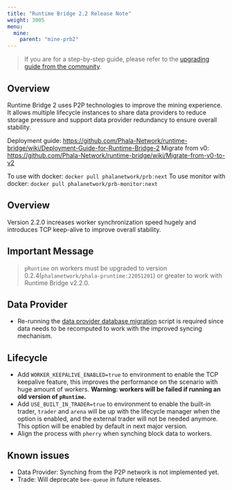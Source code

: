 ```yaml
---
title: "Runtime Bridge 2.2 Release Note"
weight: 3005
menu:
  mine:
    parent: "mine-prb2"
---
```


> If you are for a step-by-step guide, please refer to the [upgrading guide from the community](/en-us/mine/prb2/migrating-from-v2.0-and-v2.1-to-v2.2/).

## Overview

Runtime Bridge 2 uses P2P technologies to improve the mining experience. It allows multiple lifecycle instances to share data providers to reduce storage pressure and support data provider redundancy to ensure overall stability.

Deployment guide: https://github.com/Phala-Network/runtime-bridge/wiki/Deployment-Guide-for-Runtime-Bridge-2
Migrate from v0: https://github.com/Phala-Network/runtime-bridge/wiki/Migrate-from-v0-to-v2

To use with docker: `docker pull phalanetwork/prb:next`
To use monitor with docker: `docker pull phalanetwork/prb-monitor:next`

## Overview

Version 2.2.0 increases worker synchronization speed hugely and introduces TCP keep-alive to improve overall stability.

## Important Message
> `pRuntime` on workers must be upgraded to version 0.2.4(`phalanetwork/phala-pruntime:22051201`) or greater to work with Runtime Bridge v2.2.0.

## Data Provider

- Re-running the [data provider database migration](/en-us/mine/prb2/migrating-from-v0/#migrate-data-providerfetch-data) script is required since data needs to be recomputed to work with the improved syncing mechanism.

## Lifecycle

- Add `WORKER_KEEPALIVE_ENABLED=true` to environment to enable the TCP keepalive feature, this improves the performance on the scenario with huge amount of workers. **Warning: workers will be failed if running an old version of `pRuntime`.**
- Add `USE_BUILT_IN_TRADER=true` to environment to enable the built-in trader, `trader` and `arena` will be up with the lifecycle manager when the option is enabled, and the external trader will not be needed anymore. This option will be enabled by default in next major version.
- Align the process with `pherry` when synching block data to workers.

## Known issues
- Data Provider: Synching from the P2P network is not implemented yet.
- Trade: Will deprecate `bee-queue` in future releases.
